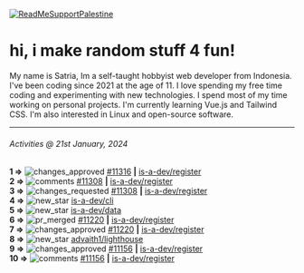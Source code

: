 [![ReadMeSupportPalestine](https://github.com/Safouene1/support-palestine-banner/blob/master/banner-support.svg)](https://github.com/Safouene1/support-palestine-banner)
# hi, i make random stuff 4 fun!

My name is Satria, Im a self-taught hobbyist web developer from Indonesia. I've been coding since 2021 at the age of 11. I love spending my free time coding and experimenting with new technologies. I spend most of my time working on personal projects. I'm currently learning Vue.js and Tailwind CSS. I'm also interested in Linux and open-source software.

---

<!--RECENT_ACTIVITY:last_update-->
###### Activities @ 21st January, 2024
<!--RECENT_ACTIVITY:last_update_end-->

<!--RECENT_ACTIVITY:start-->
**1 =>** ![changes_approved](https://cdn.jsdelivr.net/gh/Readme-Workflows/Readme-Icons@main/icons/octicons/ApprovedChanges.svg) [#11316](https://github.com/is-a-dev/register/pull/11316#pullrequestreview-1834688324) **|** [is-a-dev/register](https://github.com/is-a-dev/register)<br>
**2 =>** ![comments](https://cdn.jsdelivr.net/gh/Readme-Workflows/Readme-Icons@main/icons/octicons/Comment.svg) [#11308](https://github.com/is-a-dev/register/pull/11308#discussion_r1460494236) **|** [is-a-dev/register](https://github.com/is-a-dev/register)<br>
**3 =>** ![changes_requested](https://cdn.jsdelivr.net/gh/Readme-Workflows/Readme-Icons@main/icons/octicons/RequestedChanges.svg) [#11308](https://github.com/is-a-dev/register/pull/11308#pullrequestreview-1834688039) **|** [is-a-dev/register](https://github.com/is-a-dev/register)<br>
**4 =>** ![new_star](https://cdn.jsdelivr.net/gh/Readme-Workflows/Readme-Icons@main/icons/octicons/StarredRepositoryYellow.svg) [is-a-dev/cli](https://github.com/is-a-dev/cli)<br>
**5 =>** ![new_star](https://cdn.jsdelivr.net/gh/Readme-Workflows/Readme-Icons@main/icons/octicons/StarredRepositoryYellow.svg) [is-a-dev/data](https://github.com/is-a-dev/data)<br>
**6 =>** ![pr_merged](https://cdn.jsdelivr.net/gh/Readme-Workflows/Readme-Icons@main/icons/octicons/PullRequestMerged.svg) [#11220](https://github.com/is-a-dev/register/pull/11220) **|** [is-a-dev/register](https://github.com/is-a-dev/register)<br>
**7 =>** ![changes_approved](https://cdn.jsdelivr.net/gh/Readme-Workflows/Readme-Icons@main/icons/octicons/ApprovedChanges.svg) [#11220](https://github.com/is-a-dev/register/pull/11220#pullrequestreview-1827168466) **|** [is-a-dev/register](https://github.com/is-a-dev/register)<br>
**8 =>** ![new_star](https://cdn.jsdelivr.net/gh/Readme-Workflows/Readme-Icons@main/icons/octicons/StarredRepositoryYellow.svg) [advaith1/lighthouse](https://github.com/advaith1/lighthouse)<br>
**9 =>** ![changes_approved](https://cdn.jsdelivr.net/gh/Readme-Workflows/Readme-Icons@main/icons/octicons/ApprovedChanges.svg) [#11156](https://github.com/is-a-dev/register/pull/11156#pullrequestreview-1823466315) **|** [is-a-dev/register](https://github.com/is-a-dev/register)<br>
**10 =>** ![comments](https://cdn.jsdelivr.net/gh/Readme-Workflows/Readme-Icons@main/icons/octicons/Comment.svg) [#11156](https://github.com/is-a-dev/register/pull/11156#discussion_r1453464876) **|** [is-a-dev/register](https://github.com/is-a-dev/register)<br>
<!--RECENT_ACTIVITY:end-->
